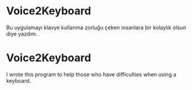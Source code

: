 # Voice2Keyboard

Bu uygulamayı klavye kullanma zorluğu çeken insanlara bir kolaylık olsun diye yazdım.

# Voice2Keyboard

I wrote this program to help those who have difficulties when using a keyboard.

